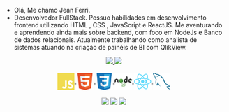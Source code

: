 -  Olá, Me chamo Jean Ferri.
-  Desenvolvedor FullStack. Possuo habilidades em desenvolvimento frontend utilizando HTML , CSS , JavaScript e ReactJS. Me aventurando e aprendendo ainda mais sobre backend, com foco em NodeJs e Banco de dados relacionais. Atualmente trabalhando como analista de sistemas atuando na criação de painéis de BI com QlikView. 


<div align= 'center' style = "display = inline_block">
  <a href="https://github.com/JnFerri">
  <img height="140em" src="https://github-readme-stats.vercel.app/api?username=JnFerri&show_icons=true&theme=maroongold&include_all_commits=true&count_private=true"/>
  <img height="140em" src="https://github-readme-stats.vercel.app/api/top-langs/?username=JnFerri&layout=compact&langs_count=7&theme=maroongold"/>
</div>
  
  <div align='center' style="display: inline_block"><br>
  <img align="center" alt="Jean-Js" height="40" width="40" src="https://raw.githubusercontent.com/devicons/devicon/master/icons/javascript/javascript-plain.svg">
  <img align="center" alt="Jean-HTML" height="40" width="40" src="https://raw.githubusercontent.com/devicons/devicon/master/icons/html5/html5-original.svg">
  <img align="center" alt="Jean-CSS" height="40" width="40" src="https://raw.githubusercontent.com/devicons/devicon/master/icons/css3/css3-original.svg">
  <img align="center" alt="Jean-CSS" height="40" width="40" src="https://raw.githubusercontent.com/devicons/devicon/master/icons/nodejs/nodejs-original-wordmark.svg">
  <img align="center" alt="Jean-CSS" height="40" width="40" src="https://raw.githubusercontent.com/devicons/devicon/master/icons/react/react-original.svg">
  <img align="center" alt="Jean-CSS" height="40" width="40" src="https://raw.githubusercontent.com/devicons/devicon/master/icons/mysql/mysql-original.svg">
  </div>
  <br>
  
<div align='center' style = "display= inline_block"> 
  <a href="https://instagram.com/jeann.ferri" target="_blank"><img src="https://img.shields.io/badge/-Instagram-%23E4405F?style=for-the-badge&logo=instagram&logoColor=white" target="_blank"></a>
  <a href = "mailto:jeanferrimh@gmail.com"><img src="https://img.shields.io/badge/-Gmail-%23333?style=for-the-badge&logo=gmail&logoColor=white" target="_blank"></a>
  <a href="https://www.linkedin.com/in/jean-ferri-9a9626198/" target="_blank"><img src="https://img.shields.io/badge/-LinkedIn-%230077B5?style=for-the-badge&logo=linkedin&logoColor=white" target="_blank"></a> 
 
 
 
</div>

<!---
JnFerri/JnFerri is a ✨ special ✨ repository because its `README.md` (this file) appears on your GitHub profile.
You can click the Preview link to take a look at your changes.
--->
